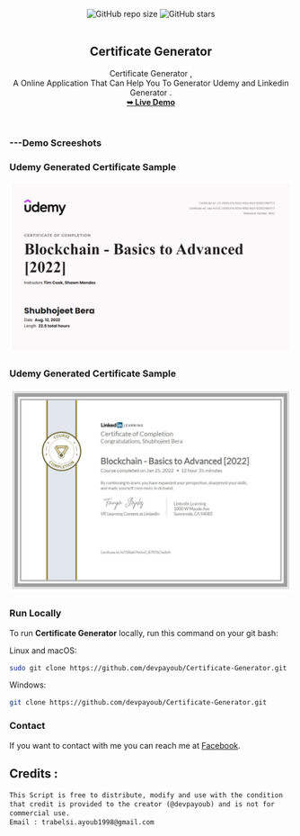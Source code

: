 <div align="center">
  
  ![GitHub repo size](https://img.shields.io/github/repo-size/devpayoub/Certificate-Generator)
  ![GitHub stars](https://img.shields.io/github/stars/devpayoub/Certificate-Generator?style=social)
  <br />
  <br />

  <h2 align="center">Certificate Generator</h2>

  Certificate Generator ,<br /> A Online Application That Can Help You To Generator Udemy and Linkedin Generator .
    <br /><a href="#"><strong>➥ Live Demo</strong></a>

</div>

<br />

### ---Demo Screeshots
### Udemy Generated Certificate Sample

![Desktop Demo](./img/ud.jpg "Desktop Demo")

### Udemy Generated Certificate Sample

![Desktop Demo](./img/lid.jpg "Desktop Demo")


### Run Locally

To run **Certificate Generator** locally, run this command on your git bash:

Linux and macOS:

```bash
sudo git clone https://github.com/devpayoub/Certificate-Generator.git
```

Windows:

```bash
git clone https://github.com/devpayoub/Certificate-Generator.git
```

### Contact

If you want to contact with me you can reach me at [Facebook](https://www.facebook.com/EminemTB).

## Credits :
```
This Script is free to distribute, modify and use with the condition that credit is provided to the creator (@devpayoub) and is not for commercial use.
Email : trabelsi.ayoub1998@gmail.com
```
